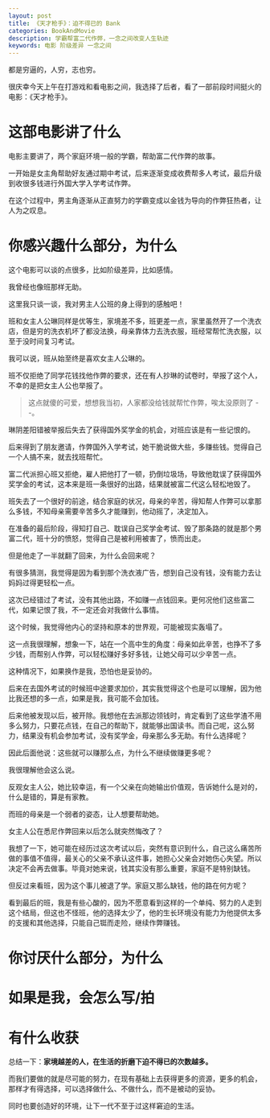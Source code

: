 ```yaml
---
layout: post
title: 《天才枪手》：迫不得已的 Bank
categories: BookAndMovie
description: 学霸帮富二代作弊，一念之间改变人生轨迹
keywords: 电影 阶级差异 一念之间
---
```


都是穷逼的，人穷，志也穷。

很庆幸今天上午在打游戏和看电影之间，我选择了后者，看了一部前段时间挺火的电影：《天才枪手》。

# 这部电影讲了什么

电影主要讲了，两个家庭环境一般的学霸，帮助富二代作弊的故事。

一开始是女主角帮助好友通过期中考试，后来逐渐变成收费帮多人考试，最后升级到收很多钱进行外国大学入学考试作弊。

在这个过程中，男主角逐渐从正直努力的学霸变成以金钱为导向的作弊狂热者，让人为之叹息。


# 你感兴趣什么部分，为什么

这个电影可以谈的点很多，比如阶级差异，比如感情。

我曾经也像班那样无助。

这里我只谈一谈，我对男主人公班的身上得到的感触吧！

班和女主人公琳同样是优等生，家境差不多，班更差一点，家里虽然开了一个洗衣店，但是穷的洗衣机坏了都没法换，母亲靠体力去洗衣服，班经常帮忙洗衣服，以至于没时间复习考试。

我可以说，班从始至终是喜欢女主人公琳的。

班不仅拒绝了同学花钱找他作弊的要求，还在有人抄琳的试卷时，举报了这个人，不幸的是把女主人公也举报了。

> 这点就傻的可爱，想想我当初，人家都没给钱就帮忙作弊，唉太没原则了 - -。

琳阴差阳错被举报后失去了获得国外奖学金的机会，对班应该是有一些记恨的。

后来得到了朋友邀请，作弊国外入学考试，她干脆说做大些，多赚些钱。觉得自己一个人搞不来，就去找班帮忙。

富二代派担心班又拒绝，雇人把他打了一顿，扔倒垃圾场，导致他耽误了获得国外奖学金的考试，这本来是班一条很好的出路，结果就被富二代这么轻松地毁了。


班失去了一个很好的前途，结合家庭的状况，母亲的辛苦，得知帮人作弊可以拿那么多钱，不知母亲需要辛苦多久才能赚到，他动摇了，决定加入。

在准备的最后阶段，得知打自己、耽误自己奖学金考试、毁了那条路的就是那个男富二代，班十分的愤怒，觉得自己是被利用被害了，愤而出走。

但是他走了一半就翻了回来，为什么会回来呢？

有很多猜测，我觉得是因为看到那个洗衣液广告，想到自己没有钱，没有能力去让妈妈过得更轻松一点。

这次已经错过了考试，没有其他出路，不如赚一点钱回来。更何况他们这些富二代，如果记恨了我，不一定还会对我做什么事情。

这个时候，我觉得他内心的坚持和原本的世界观，可能被现实轰塌了。

这一点我很理解，想象一下，站在一个高中生的角度：母亲如此辛苦，也挣不了多少钱，而帮别人作弊，可以轻松赚好多好多钱，让她父母可以少辛苦一点。

这种情况下，如果换作是我，恐怕也是妥协的。

后来在去国外考试的时候班中途要求加价，其实我觉得这个也是可以理解，因为他比我还想的多一点，如果是我，我可能不会加钱。

后来他被发现以后，被开除。我想他在去派那边领钱时，肯定看到了这些学渣不用多么努力，只要花点钱，在自己的帮助下，就能够出国读书。而自己呢，这么努力，结果没有机会参加考试，没有奖学金，母亲那么多无助。有什么选择呢？

因此后面他说：这些就可以赚那么点，为什么不继续做赚更多呢？

我很理解他会这么说。

反观女主人公，她比较幸运，有一个父亲在向她输出价值观，告诉她什么是对的，什么是错的，算是有家教。

而班的母亲是一个弱者的姿态，让人想要帮助她。

女主人公在悉尼作弊回来以后怎么就突然悔改了？

我想了一下，她可能在经历过这次考试以后，突然有意识到什么，自己这么痛苦所做的事值不值得，最关心的父亲不承认这件事，她担心父亲会对她伤心失望。所以决定不会再去做事。毕竟对她来说，钱其实没有那么重要，家庭不是特别缺钱。

但反过来看班，因为这个事儿被退了学。家庭又那么缺钱，他的路在何方呢？

看到最后的班，我是有些心酸的，因为不愿意看到这样的一个单纯、努力的人走到这个结局，但这也不怪班，他的选择太少了，他的生长环境没有能力为他提供太多的支援和其他选择，只能自己铤而走险，继续作弊赚钱。


# 你讨厌什么部分，为什么

# 如果是我，会怎么写/拍

# 有什么收获

总结一下：**家境越差的人，在生活的折磨下迫不得已的次数越多。**

而我们要做的就是尽可能的努力，在现有基础上去获得更多的资源，更多的机会，那样才有得选择，可以选择做什么、不做什么，而不是被动的妥协。

同时也要创造好的环境，让下一代不至于过这样窘迫的生活。
